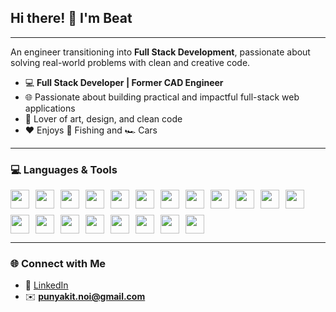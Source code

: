 ## Hi there! 👋 I'm Beat
---
An engineer transitioning into **Full Stack Development**, passionate about solving real-world problems with clean and creative code.

- 💻 **Full Stack Developer | Former CAD Engineer**  
- 🌐 Passionate about building practical and impactful full-stack web applications  
- 🎨 Lover of art, design, and clean code  
- ❤️ Enjoys 🎣 Fishing and 🏎️ Cars  

---

### 💻 Languages & Tools
<div align="left" style="display: flex; flex-wrap: wrap; gap: 10px; align-items: center;">
  <img width="30" height="30" src="https://skillicons.dev/icons?i=vscode" />
  <img width="30" height="30" src="https://skillicons.dev/icons?i=git" />
  <img width="30" height="30" src="https://skillicons.dev/icons?i=github" />
  <img width="30" height="30" src="https://skillicons.dev/icons?i=html" />
  <img width="30" height="30" src="https://skillicons.dev/icons?i=css" />
  <img width="30" height="30" src="https://skillicons.dev/icons?i=js" />
  <img width="30" height="30" src="https://skillicons.dev/icons?i=ts" />
  <img width="30" height="30" src="https://skillicons.dev/icons?i=react" />
  <img width="30" height="30" src="https://skillicons.dev/icons?i=nextjs" />
  <img width="30" height="30" src="https://skillicons.dev/icons?i=nodejs" />
  <img width="30" height="30" src="https://skillicons.dev/icons?i=express" />
  <img width="30" height="30" src="https://skillicons.dev/icons?i=tailwind" />
  <img width="30" height="30" src="https://skillicons.dev/icons?i=figma" />
  <img width="30" height="30" src="https://skillicons.dev/icons?i=mongodb" />
  <img width="30" height="30" src="https://skillicons.dev/icons?i=postgres" />
  <img width="30" height="30" src="https://skillicons.dev/icons?i=supabase" />
  <img width="30" height="30" src="https://skillicons.dev/icons?i=vercel" />
  <img width="30" height="30" src="https://skillicons.dev/icons?i=postman" />
  <img width="30" height="30" src="https://skillicons.dev/icons?i=npm" />
  <img width="30" height="30" src="https://skillicons.dev/icons?i=vite" />
</div>

---

### 🌐 Connect with Me
- 💼 [LinkedIn](https://www.linkedin.com/in/punyakit-n)  
- ✉️ **punyakit.noi@gmail.com**

